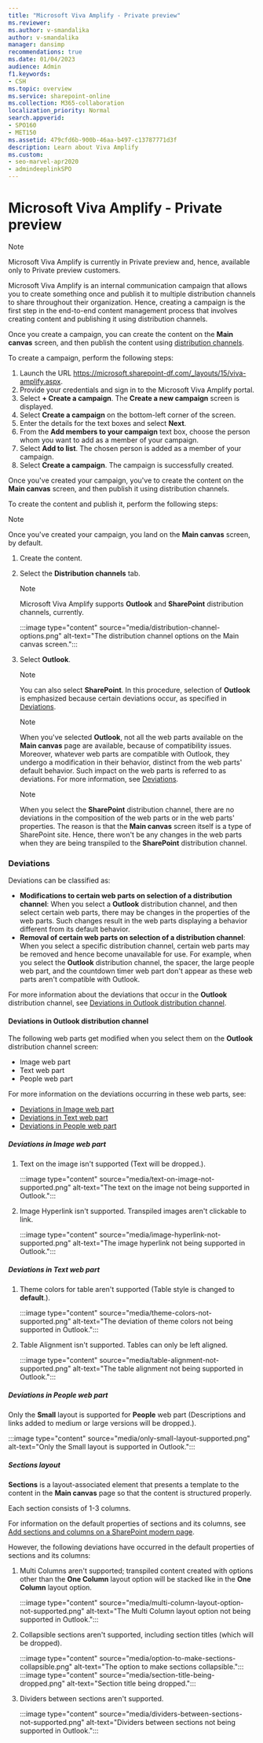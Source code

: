 ```yaml
---
title: "Microsoft Viva Amplify - Private preview"
ms.reviewer:
ms.author: v-smandalika
author: v-smandalika
manager: dansimp
recommendations: true
ms.date: 01/04/2023
audience: Admin
f1.keywords:
- CSH
ms.topic: overview
ms.service: sharepoint-online
ms.collection: M365-collaboration
localization_priority: Normal
search.appverid:
- SPO160
- MET150
ms.assetid: 479cfd6b-900b-46aa-b497-c13787771d3f
description: Learn about Viva Amplify
ms.custom:
- seo-marvel-apr2020
- admindeeplinkSPO
---
```


# Microsoft Viva Amplify - Private preview

> [!NOTE]
> Microsoft Viva Amplify is currently in Private preview and, hence, available only to Private preview customers.

Microsoft Viva Amplify is an internal communication campaign that allows you to create something once and publish it to multiple distribution channels to share throughout their organization. Hence, creating a campaign is the first step in the end-to-end content management process that involves creating content and publishing it using distribution channels.

Once you create a campaign, you can create the content on the **Main canvas** screen, and then publish the content using [distribution channels](#distribution-channels).

To create a campaign, perform the following steps:

1. Launch the URL https://microsoft.sharepoint-df.com/_layouts/15/viva-amplify.aspx.
2. Provide your credentials and sign in to the Microsoft Viva Amplify portal.
3. Select **+ Create a campaign**.
   The **Create a new campaign** screen is displayed.
4. Select **Create a campaign** on the bottom-left corner of the screen.
5. Enter the details for the text boxes and select **Next**.
6. From the **Add members to your campaign** text box, choose the person whom you want to add as a member of your campaign.
7. Select **Add to list**.
   The chosen person is added as a member of your campaign.
8. Select **Create a campaign**.
   The campaign is successfully created.

Once you've created your campaign, you've to create the content on the **Main canvas** screen, and then publish it using distribution channels.

To create the content and publish it, perform the following steps:

> [!NOTE]
> Once you've created your campaign, you land on the **Main canvas** screen, by default.

1. Create the content.
1. Select the **Distribution channels** tab.

   > [!NOTE]
   > Microsoft Viva Amplify supports **Outlook** and **SharePoint** distribution channels, currently.
   >  
   > :::image type="content" source="media/distribution-channel-options.png" alt-text="The distribution channel options on the Main canvas screen.":::

1. Select **Outlook**.

   > [!NOTE]
   > You can also select **SharePoint**. In this procedure, selection of **Outlook** is emphasized because certain deviations occur, as specified in [Deviations](#deviations).

   > [!NOTE]
   > When you've selected **Outlook**, not all the web parts available on the **Main canvas** page are available, because of compatibility issues. Moreover, whatever web parts are compatible with Outlook, they undergo a modification in their behavior, distinct from the web parts' default behavior. Such impact on the web parts is referred to as deviations. For more information, see [Deviations](#deviations).

   > [!NOTE]
   > When you select the **SharePoint** distribution channel, there are no deviations in the composition of the web parts or in the web parts' properties. The reason is that the **Main canvas** screen itself is a type of SharePoint site. Hence, there won't be any changes in the web parts when they are being transpiled to the **SharePoint** distribution channel.

### Deviations

Deviations can be classified as:

- **Modifications to certain web parts on selection of a distribution channel**: When you select a **Outlook** distribution channel, and then select certain web parts, there may be changes in the properties of the web parts. Such changes result in the web parts displaying a behavior different from its default behavior.
- **Removal of certain web parts on selection of a distribution channel**: When you select a specific distribution channel, certain web parts may be removed and hence become unavailable for use. For example, when you select the **Outlook** distribution channel, the spacer, the large people web part, and the countdown timer web part don't appear as these web parts aren't compatible with Outlook.

For more information about the deviations that occur in the **Outlook** distribution channel, see [Deviations in Outlook distribution channel](#deviations-in-outlook-distribution-channel).

#### Deviations in Outlook distribution channel

The following web parts get modified when you select them on the **Outlook** distribution channel screen:

- Image web part
- Text web part
- People web part

For more information on the deviations occurring in these web parts, see:

- [Deviations in Image web part](#deviations-in-image-web-part)
- [Deviations in Text web part](#deviations-in-text-web-part)
- [Deviations in People web part](#deviations-in-people-web-part)

##### Deviations in Image web part

1. Text on the image isn't supported (Text will be dropped.).

   :::image type="content" source="media/text-on-image-not-supported.png" alt-text="The text on the image not being supported in Outlook.":::

1. Image Hyperlink isn't supported. Transpiled images aren't clickable to link.

   :::image type="content" source="media/image-hyperlink-not-supported.png" alt-text="The image hyperlink not being supported in Outlook.":::

##### Deviations in Text web part

1. Theme colors for table aren't supported (Table style is changed to **default**.).

   :::image type="content" source="media/theme-colors-not-supported.png" alt-text="The deviation of theme colors not being supported in Outlook.":::

1. Table Alignment isn't supported. Tables can only be left aligned.

   :::image type="content" source="media/table-alignment-not-supported.png" alt-text="The table alignment not being supported in Outlook.":::

##### Deviations in People web part

Only the **Small** layout is supported for **People** web part (Descriptions and links added to medium or large versions will be dropped.).

:::image type="content" source="media/only-small-layout-supported.png" alt-text="Only the Small layout is supported in Outlook.":::

##### Sections layout

**Sections** is a layout-associated element that presents a template to the content in the **Main canvas** page so that the content is structured properly.

Each section consists of 1-3 columns.

For information on the default properties of sections and its columns, see [Add sections and columns on a SharePoint modern page](https://support.microsoft.com/office/add-sections-and-columns-on-a-sharepoint-modern-page-fc491eb4-f733-4825-8fe2-e1ed80bd0899).

However, the following deviations have occurred in the default properties of sections and its columns:

1. Multi Columns aren't supported; transpiled content created with options other than the **One Column** layout option will be stacked like in the **One Column** layout option.

   :::image type="content" source="media/multi-column-layout-option-not-supported.png" alt-text="The Multi Column layout option not being supported in Outlook.":::

1. Collapsible sections aren't supported, including section titles (which will be dropped).

   :::image type="content" source="media/option-to-make-sections-collapsible.png" alt-text="The option to make sections collapsible.":::
   :::image type="content" source="media/section-title-being-dropped.png" alt-text="Section title being dropped.":::

1. Dividers between sections aren't supported.

   :::image type="content" source="media/dividers-between-sections-not-supported.png" alt-text="Dividers between sections not being supported in Outlook.":::